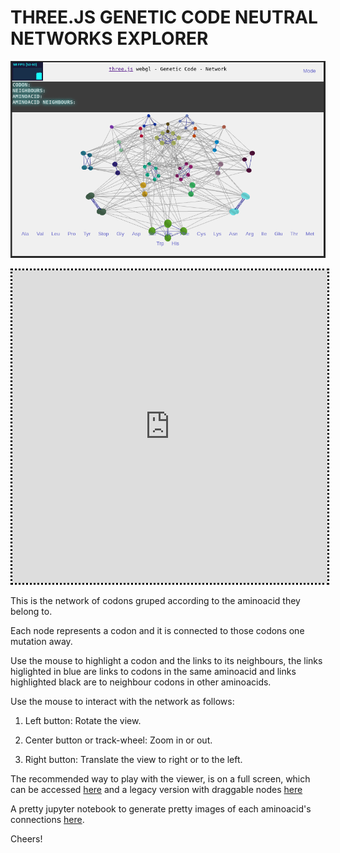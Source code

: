 # THREE.JS GENETIC CODE NEUTRAL NETWORKS EXPLORER

![alt text](https://github.com/calugo/RNA-NETS/blob/master/RNANET.png "CODONS NET")

<div>
 <iframe src="https://calugo.github.io/RNA-NETS/"
 style="border: 3px dotted black; width: 100%; height: 500px;"> </iframe>
</div>

This is the network of codons gruped according to the aminoacid they belong to.

Each node represents a codon and it is connected to those codons one mutation away.

Use the mouse to highlight a codon and the links to its neighbours, the links higlighted in blue are links to codons in the same aminoacid and links highlighted black are
 to neighbour codons in other aminoacids.
 
Use the mouse to interact with the network as follows:

1. Left button: Rotate the view.

2. Center button or track-wheel: Zoom in or out.

3. Right button: Translate the view to right or to the left.


The recommended way to play with the viewer, is on a full screen, which can be accessed <a href="https://calugo.github.io/RNA-NETS/">here</a> and a legacy version with draggable nodes  <a href="https://calugo.github.io/RNA-NETS/OLDNET">here</a>

A pretty jupyter notebook to generate pretty images of each aminoacid's connections [here](http://nbviewer.jupyter.org/github/calugo/RNA-NETS/blob/master/NOTEBOOKS/AMINOACIDS.ipynb).

Cheers!
